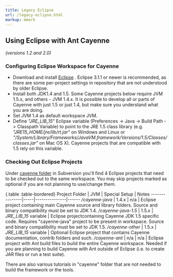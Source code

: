 ```yaml
---
title: Legacy Eclipse
url: /legacy-eclipse.html
markup: mmark
---
```

<a name="LegacyEclipse-UsingEclipsewithAntCayenne"></a>
## Using Eclipse with Ant Cayenne 
_(versions 1.2 and 2.0)_

<a name="LegacyEclipse-ConfiguringEclipseWorkspaceforCayenne"></a>
### Configuring Eclipse Workspace for Cayenne

* Download and install [Eclipse](http://wwww.eclipse.org)
. Eclipse 3.1.1 or newer is recommended, as there are some per-project
settings in repository that are not understood by older Eclipse.
* Install both JDK1.4 and 1.5. Some Cayenne projects below require JVM
1.5.x, and others - JVM 1.4.x. It is possible to develop all or parts of
Cayenne with just 1.5 or just 1.4, but make sure you understand what you
are doing.
* Set JVM 1.4 as default workspace JVM.
* Define *"JRE_LIB_15"* Eclipse variable (Preferences -> Java -> Build
Path -> Classpath Variable) to point to the JRE 1.5 class library (e.g.
*"JRE15_HOME/jre/lib/rt.jar"* on Windows and Linux or
*"/System/Library/Frameworks/JavaVM.framework/Versions/1.5/Classes/classes.jar"*
on Mac OS X). Cayenne projects that are compatible with 1.5 rely on this
variable.


<a name="LegacyEclipse-CheckingOutEclipseProjects"></a>
### Checking Out Eclipse Projects

Under [cayenne folder](https://svn.apache.org/repos/asf/cayenne/main/branches/STABLE-2.0/cayenne/)
 in Subversion you'll find 4 Eclipse projects that need to be checked out
to the same workspace. You may skip projects marked as optional if you are
not planning to use/change them.


{.table .table-bordered}
Project Folder | JVM | Special Setup | Notes
---------------|-----|---------------|------
*/cayenne-java* | 1.4.x | n/a | Eclipse project containing main Cayenne source and library folders. Source and binary compatibility must be set to JDK 1.4.
*/cayenne-java-1.5* | 1.5.x | *JRE_LIB_15* variable | Eclipse projectcontaining Cayenne JDK 1.5 specific code. Requires "cayenne-java" project to be present in workspace. Source and binary compatibility must be set to JDK 1.5.
*/cayenne-other* | 1.5.x | *JRE_LIB_15* variable | Optional Eclipse project that contains Cayenne documentation, contrib folders and such.
*/cayenne-ant* | n/a | n/a | Eclipse project with Ant build files to build the entire Cayenne workspace. Needed if you are planning to build Cayenne with Ant outside of Eclipse (i.e. to create JAR files or run a test suite).

There are also various tutorials in "cayenne" folder that are not needed to
build the framework or the tools.
